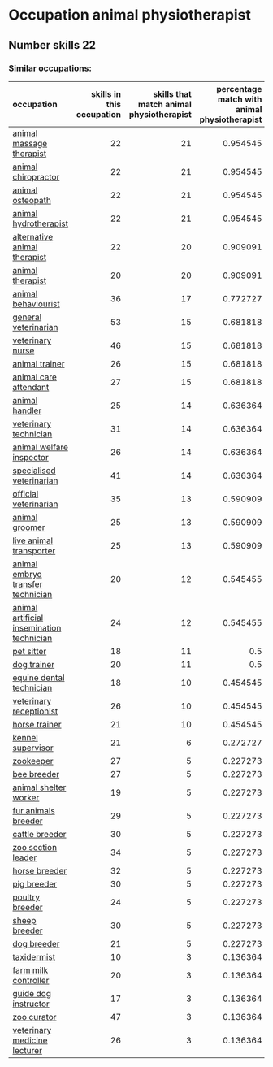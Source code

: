 # Occupation animal physiotherapist
## Number skills 22
### Similar occupations:
| occupation                                                                                |   skills in this occupation |   skills that match animal physiotherapist |   percentage match with animal physiotherapist |   skills not in animal physiotherapist |
|:------------------------------------------------------------------------------------------|----------------------------:|-------------------------------------------:|-----------------------------------------------:|---------------------------------------:|
| [animal massage therapist](animal_massage_therapist.md)                                   |                          22 |                                         21 |                                       0.954545 |                                      1 |
| [animal chiropractor](animal_chiropractor.md)                                             |                          22 |                                         21 |                                       0.954545 |                                      1 |
| [animal osteopath](animal_osteopath.md)                                                   |                          22 |                                         21 |                                       0.954545 |                                      1 |
| [animal hydrotherapist](animal_hydrotherapist.md)                                         |                          22 |                                         21 |                                       0.954545 |                                      1 |
| [alternative animal therapist](alternative_animal_therapist.md)                           |                          22 |                                         20 |                                       0.909091 |                                      2 |
| [animal therapist](animal_therapist.md)                                                   |                          20 |                                         20 |                                       0.909091 |                                      0 |
| [animal behaviourist](animal_behaviourist.md)                                             |                          36 |                                         17 |                                       0.772727 |                                     19 |
| [general veterinarian](general_veterinarian.md)                                           |                          53 |                                         15 |                                       0.681818 |                                     38 |
| [veterinary nurse](veterinary_nurse.md)                                                   |                          46 |                                         15 |                                       0.681818 |                                     31 |
| [animal trainer](animal_trainer.md)                                                       |                          26 |                                         15 |                                       0.681818 |                                     11 |
| [animal care attendant](animal_care_attendant.md)                                         |                          27 |                                         15 |                                       0.681818 |                                     12 |
| [animal handler](animal_handler.md)                                                       |                          25 |                                         14 |                                       0.636364 |                                     11 |
| [veterinary technician](veterinary_technician.md)                                         |                          31 |                                         14 |                                       0.636364 |                                     17 |
| [animal welfare inspector](animal_welfare_inspector.md)                                   |                          26 |                                         14 |                                       0.636364 |                                     12 |
| [specialised veterinarian](specialised_veterinarian.md)                                   |                          41 |                                         14 |                                       0.636364 |                                     27 |
| [official veterinarian](official_veterinarian.md)                                         |                          35 |                                         13 |                                       0.590909 |                                     22 |
| [animal groomer](animal_groomer.md)                                                       |                          25 |                                         13 |                                       0.590909 |                                     12 |
| [live animal transporter](live_animal_transporter.md)                                     |                          25 |                                         13 |                                       0.590909 |                                     12 |
| [animal embryo transfer technician](animal_embryo_transfer_technician.md)                 |                          20 |                                         12 |                                       0.545455 |                                      8 |
| [animal artificial insemination technician](animal_artificial_insemination_technician.md) |                          24 |                                         12 |                                       0.545455 |                                     12 |
| [pet sitter](pet_sitter.md)                                                               |                          18 |                                         11 |                                       0.5      |                                      7 |
| [dog trainer](dog_trainer.md)                                                             |                          20 |                                         11 |                                       0.5      |                                      9 |
| [equine dental technician](equine_dental_technician.md)                                   |                          18 |                                         10 |                                       0.454545 |                                      8 |
| [veterinary receptionist](veterinary_receptionist.md)                                     |                          26 |                                         10 |                                       0.454545 |                                     16 |
| [horse trainer](horse_trainer.md)                                                         |                          21 |                                         10 |                                       0.454545 |                                     11 |
| [kennel supervisor](kennel_supervisor.md)                                                 |                          21 |                                          6 |                                       0.272727 |                                     15 |
| [zookeeper](zookeeper.md)                                                                 |                          27 |                                          5 |                                       0.227273 |                                     22 |
| [bee breeder](bee_breeder.md)                                                             |                          27 |                                          5 |                                       0.227273 |                                     22 |
| [animal shelter worker](animal_shelter_worker.md)                                         |                          19 |                                          5 |                                       0.227273 |                                     14 |
| [fur animals breeder](fur_animals_breeder.md)                                             |                          29 |                                          5 |                                       0.227273 |                                     24 |
| [cattle breeder](cattle_breeder.md)                                                       |                          30 |                                          5 |                                       0.227273 |                                     25 |
| [zoo section leader](zoo_section_leader.md)                                               |                          34 |                                          5 |                                       0.227273 |                                     29 |
| [horse breeder](horse_breeder.md)                                                         |                          32 |                                          5 |                                       0.227273 |                                     27 |
| [pig breeder](pig_breeder.md)                                                             |                          30 |                                          5 |                                       0.227273 |                                     25 |
| [poultry breeder](poultry_breeder.md)                                                     |                          24 |                                          5 |                                       0.227273 |                                     19 |
| [sheep breeder](sheep_breeder.md)                                                         |                          30 |                                          5 |                                       0.227273 |                                     25 |
| [dog breeder](dog_breeder.md)                                                             |                          21 |                                          5 |                                       0.227273 |                                     16 |
| [taxidermist](taxidermist.md)                                                             |                          10 |                                          3 |                                       0.136364 |                                      7 |
| [farm milk controller](farm_milk_controller.md)                                           |                          20 |                                          3 |                                       0.136364 |                                     17 |
| [guide dog instructor](guide_dog_instructor.md)                                           |                          17 |                                          3 |                                       0.136364 |                                     14 |
| [zoo curator](zoo_curator.md)                                                             |                          47 |                                          3 |                                       0.136364 |                                     44 |
| [veterinary medicine lecturer](veterinary_medicine_lecturer.md)                           |                          26 |                                          3 |                                       0.136364 |                                     23 |
